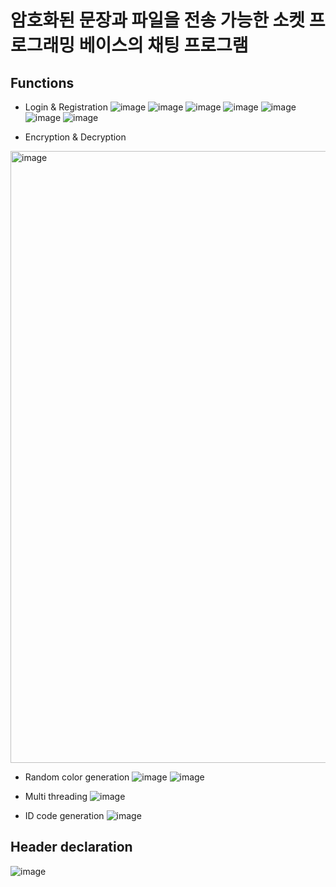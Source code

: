 # 암호화된 문장과 파일을 전송 가능한 소켓 프로그래밍 베이스의 채팅 프로그램

## Functions
- Login & Registration
![image](https://user-images.githubusercontent.com/74289147/230390609-1f5cd247-e93c-4915-8404-ddb7d9704538.png)
![image](https://user-images.githubusercontent.com/74289147/230390720-e389b970-39a7-4fe6-a410-a2da7dd26ed4.png)
![image](https://user-images.githubusercontent.com/74289147/230390826-52118093-ecc0-4697-a02f-ac66d3aeae9f.png)
![image](https://user-images.githubusercontent.com/74289147/230390885-8d4ed969-ca27-45e7-ba45-e0d117512525.png)
![image](https://user-images.githubusercontent.com/74289147/230391039-ccfb85bb-0d3c-4312-98cf-cb3b032a0283.png)
![image](https://user-images.githubusercontent.com/74289147/230391206-1d77535b-3d22-4df7-b01f-085a6cf106c0.png)
![image](https://user-images.githubusercontent.com/74289147/230391314-cd3f2f94-5b31-4c80-a823-fb3cf5966916.png)

- Encryption & Decryption
<img width="979" alt="image" src="https://user-images.githubusercontent.com/74289147/230391543-6258bbf4-0b8c-48d5-978e-10e933a12c41.png">

- Random color generation
![image](https://user-images.githubusercontent.com/74289147/230391662-af4cc0d7-cf63-4b0c-99b0-c824089d5c3b.png)
![image](https://user-images.githubusercontent.com/74289147/230391736-fc64dfc0-2ae8-42a3-99e9-93b5868a7f84.png)

- Multi threading
![image](https://user-images.githubusercontent.com/74289147/230392190-cbd499ca-c8b9-4f0d-b1a6-2b7e00989129.png)

- ID code generation
![image](https://user-images.githubusercontent.com/74289147/230392383-f2fc5d4a-e736-40eb-909b-ac00540a211b.png)

## Header declaration
![image](https://user-images.githubusercontent.com/74289147/230391882-0e494dc2-1a69-4ae5-ab24-0b59866a2828.png)


